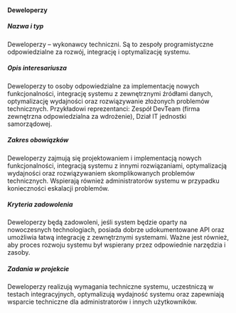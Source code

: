 #### Deweloperzy
##### Nazwa i typ
Deweloperzy – wykonawcy techniczni. Są to zespoły programistyczne odpowiedzialne za rozwój, integrację i optymalizację systemu.

##### Opis interesariusza
Deweloperzy to osoby odpowiedzialne za implementację nowych funkcjonalności, integrację systemu z zewnętrznymi źródłami danych, optymalizację wydajności oraz rozwiązywanie złożonych problemów technicznych. Przykładowi reprezentanci: Zespół DevTeam (firma zewnętrzna odpowiedzialna za wdrożenie), Dział IT jednostki samorządowej.

##### Zakres obowiązków
Deweloperzy zajmują się projektowaniem i implementacją nowych funkcjonalności, integracją systemu z innymi rozwiązaniami, optymalizacją wydajności oraz rozwiązywaniem skomplikowanych problemów technicznych. Wspierają również administratorów systemu w przypadku konieczności eskalacji problemów.

##### Kryteria zadowolenia
Deweloperzy będą zadowoleni, jeśli system będzie oparty na nowoczesnych technologiach, posiada dobrze udokumentowane API oraz umożliwia łatwą integrację z zewnętrznymi systemami. Ważne jest również, aby proces rozwoju systemu był wspierany przez odpowiednie narzędzia i zasoby.

##### Zadania w projekcie
Deweloperzy realizują wymagania techniczne systemu, uczestniczą w testach integracyjnych, optymalizują wydajność systemu oraz zapewniają wsparcie techniczne dla administratorów i innych użytkowników.